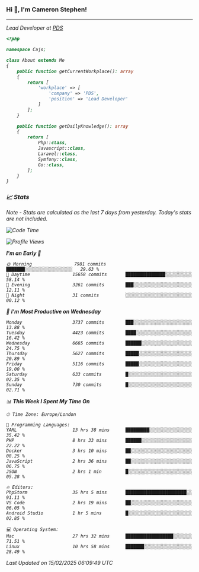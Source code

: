 ### Hi 👋, I'm Cameron Stephen!
<hr>
<p><em>Lead Developer at <a href="https://prindatasolutions.co.uk">PDS</a></p>


```php
<?php

namespace Cajs;

class About extends Me
{
    public function getCurrentWorkplace(): array
    {
        return [
            'workplace' => [
                'company' => 'PDS',
                'position' => 'Lead Developer'
            ]
        ];
    }

    public function getDailyKnowledge(): array
    {
        return [
            Php::class,
            Javascript::class,
            Laravel::class,
            Symfony::class,
            Go::class,
        ];
    }
}
```

### 📈 Stats
<p><em>Note - Stats are calculated as the last 7 days from yesterday. Today's stats are not included.</em></p>


<!--START_SECTION:waka-->
![Code Time](http://img.shields.io/badge/Code%20Time-4%2C322%20hrs%2030%20mins-blue)

![Profile Views](http://img.shields.io/badge/Profile%20Views-3-blue)

**I'm an Early 🐤** 

```text
🌞 Morning                7981 commits        ███████░░░░░░░░░░░░░░░░░░   29.63 % 
🌆 Daytime                15658 commits       ███████████████░░░░░░░░░░   58.14 % 
🌃 Evening                3261 commits        ███░░░░░░░░░░░░░░░░░░░░░░   12.11 % 
🌙 Night                  31 commits          ░░░░░░░░░░░░░░░░░░░░░░░░░   00.12 % 
```
📅 **I'm Most Productive on Wednesday** 

```text
Monday                   3737 commits        ███░░░░░░░░░░░░░░░░░░░░░░   13.88 % 
Tuesday                  4423 commits        ████░░░░░░░░░░░░░░░░░░░░░   16.42 % 
Wednesday                6665 commits        ██████░░░░░░░░░░░░░░░░░░░   24.75 % 
Thursday                 5627 commits        █████░░░░░░░░░░░░░░░░░░░░   20.89 % 
Friday                   5116 commits        █████░░░░░░░░░░░░░░░░░░░░   19.00 % 
Saturday                 633 commits         █░░░░░░░░░░░░░░░░░░░░░░░░   02.35 % 
Sunday                   730 commits         █░░░░░░░░░░░░░░░░░░░░░░░░   02.71 % 
```


📊 **This Week I Spent My Time On** 

```text
🕑︎ Time Zone: Europe/London

💬 Programming Languages: 
YAML                     13 hrs 38 mins      █████████░░░░░░░░░░░░░░░░   35.42 % 
PHP                      8 hrs 33 mins       ██████░░░░░░░░░░░░░░░░░░░   22.22 % 
Docker                   3 hrs 10 mins       ██░░░░░░░░░░░░░░░░░░░░░░░   08.25 % 
JavaScript               2 hrs 36 mins       ██░░░░░░░░░░░░░░░░░░░░░░░   06.75 % 
JSON                     2 hrs 1 min         █░░░░░░░░░░░░░░░░░░░░░░░░   05.28 % 

🔥 Editors: 
PhpStorm                 35 hrs 5 mins       ███████████████████████░░   91.11 % 
VS Code                  2 hrs 19 mins       ██░░░░░░░░░░░░░░░░░░░░░░░   06.05 % 
Android Studio           1 hr 5 mins         █░░░░░░░░░░░░░░░░░░░░░░░░   02.85 % 

💻 Operating System: 
Mac                      27 hrs 32 mins      ██████████████████░░░░░░░   71.51 % 
Linux                    10 hrs 58 mins      ███████░░░░░░░░░░░░░░░░░░   28.49 % 
```


 Last Updated on 15/02/2025 06:09:49 UTC
<!--END_SECTION:waka-->

